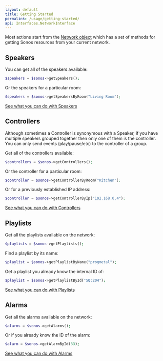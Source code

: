 ```yaml
---
layout: default
title: Getting Started
permalink: /usage/getting-started/
api: Interfaces.NetworkInterface
---
```


Most actions start from the [Network object](../../setup/) which has a set of methods for getting Sonos resources from your current network.

## Speakers

You can get all of the speakers available:

```php
$speakers = $sonos->getSpeakers();
```

Or the speakers for a particular room:

```php
$speakers = $sonos->getSpeakersByRoom("Living Room");
```

[See what you can do with Speakers](../speakers/)


## Controllers

Although sometimes a Controller is synonymous with a Speaker, if you have multiple speakers grouped together then only one of them is the controller. You can only send events (play/pause/etc) to the controller of a group.

Get all of the controllers available:

``` php
$controllers = $sonos->getControllers();
```

Or the controller for a particular room:

```php
$controller = $sonos->getControllerByRoom("Kitchen");
```

Or for a previously established IP address:

```php
$controller = $sonos->getControllerByIp("192.168.0.4");
```

[See what you can do with Controllers](../../controllers/play-some-music)


## Playlists

Get all the playlists available on the network:

```php
$playlists = $sonos->getPlaylists();
```

Find a playlist by its name:

```php
$playlist = $sonos->getPlaylistByName("progmetal");
```

Get a playlist you already know the internal ID of:

```php
$playlist = $sonos->getPlaylistById("SQ:204");
```

[See what you can do with Playlists](../playlists/)


## Alarms

Get all the alarms available on the network:

```php
$alarms = $sonos->getAlarms();
```

Or if you already know the ID of the alarm:

```php
$alarm = $sonos->getAlarmById(33);
```

[See what you can do with Alarms](../alarms/)
